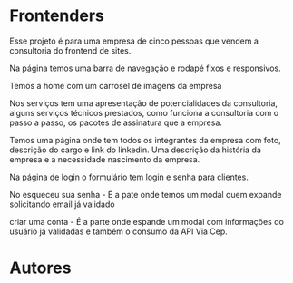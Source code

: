 # Frontenders

<p>Esse projeto é para uma empresa de cinco pessoas que vendem a consultoria do frontend de sites.</p>
<p>Na página temos uma barra de navegação e rodapé fixos e responsivos.</p>
<p>Temos a home com um carrosel de imagens da empresa</p>
<p>Nos serviços tem uma apresentação de potencialidades da consultoria, alguns serviços técnicos prestados, como funciona a consultoria com o passo a passo, os pacotes de assinatura que a empresa.</p>
<p>Temos uma página onde tem todos os integrantes da empresa com foto, descrição do cargo e link do linkedin. Uma descrição da história da empresa e a necessidade nascimento da empresa.</p>
<p>Na página de login o formulário tem login e senha para clientes.</p>
<p>No esqueceu sua senha - É a pate onde temos um modal quem expande solicitando email já validado</p>
<p>criar uma conta - É a parte onde espande um modal com informações do usuário já validadas e também o consumo da API Via Cep.</p>

# Autores

